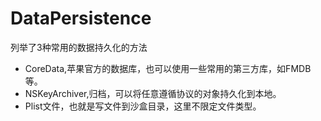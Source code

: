 # DataPersistence

列举了3种常用的数据持久化的方法

* CoreData,苹果官方的数据库，也可以使用一些常用的第三方库，如FMDB等。
* NSKeyArchiver,归档，可以将任意遵循协议的对象持久化到本地。
* Plist文件，也就是写文件到沙盒目录，这里不限定文件类型。